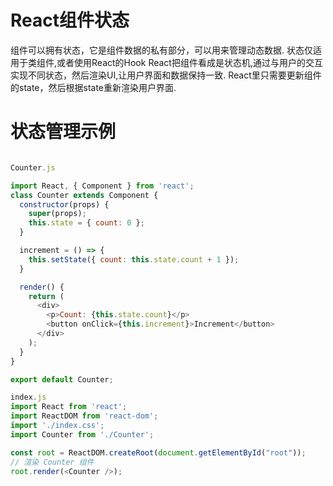 # React组件状态
组件可以拥有状态，它是组件数据的私有部分，可以用来管理动态数据.
状态仅适用于类组件,或者使用React的Hook
React把组件看成是状态机,通过与用户的交互实现不同状态，然后渲染UI,让用户界面和数据保持一致.
React里只需要更新组件的state，然后根据state重新渲染用户界面.

# 状态管理示例
```javascript

Counter.js

import React, { Component } from 'react';
class Counter extends Component {
  constructor(props) {
    super(props);
    this.state = { count: 0 };
  }

  increment = () => {
    this.setState({ count: this.state.count + 1 });
  }

  render() {
    return (
      <div>
        <p>Count: {this.state.count}</p>
        <button onClick={this.increment}>Increment</button>
      </div>
    );
  }
}

export default Counter;

index.js
import React from 'react';
import ReactDOM from 'react-dom';
import './index.css';
import Counter from './Counter';

const root = ReactDOM.createRoot(document.getElementById("root"));
// 渲染 Counter 组件
root.render(<Counter />);
```
